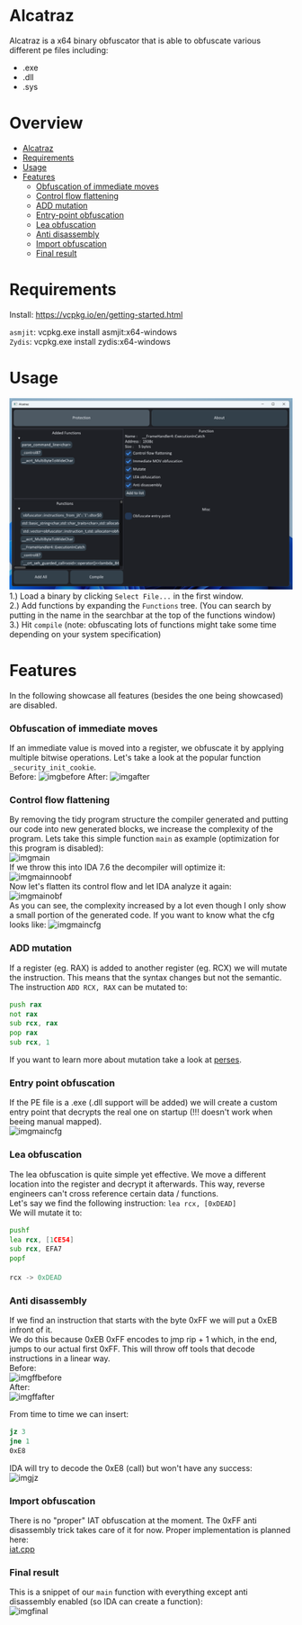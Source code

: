 # Alcatraz
Alcatraz is a x64 binary obfuscator that is able to obfuscate various different pe files including: 
- .exe
- .dll
- .sys

# Overview
- [Alcatraz](#alcatraz)
- [Requirements](#requirements)
- [Usage](#usage)
- [Features](#features)
    + [Obfuscation of immediate moves](#obfuscation-of-immediate-moves)
    + [Control flow flattening](#control-flow-flattening)
    + [ADD mutation](#add-mutation)
    + [Entry-point obfuscation](#entry-point-obfuscation)
    + [Lea obfuscation](#lea-obfuscation)
    + [Anti disassembly](#anti-disassembly)
    + [Import obfuscation](#import-obfuscation)
	+ [Final result](#final-result)
# Requirements
Install: https://vcpkg.io/en/getting-started.html  

`asmjit`: vcpkg.exe install asmjit:x64-windows  
`Zydis`: vcpkg.exe install zydis:x64-windows

# Usage
![imgbefore](images/new_gui.png)
1.) Load a binary by clicking `Select File...` in the first window.  
2.) Add functions by expanding the `Functions` tree. (You can search by putting in the name in the searchbar at the top of the functions window)  
3.) Hit `compile` (note: obfuscating lots of functions might take some time depending on your system specification)  
# Features
In the following showcase all features (besides the one being showcased) are disabled.
### Obfuscation of immediate moves
If an immediate value is moved into a register, we obfuscate it by applying multiple bitwise operations. Let's take a look at the popular function `_security_init_cookie`.  
Before:
![imgbefore](images/const_before.PNG)
After:
![imgafter](images/const_after.PNG)
### Control flow flattening
By removing the tidy program structure the compiler generated and putting our code into new generated blocks, we increase the complexity of the program. Lets take this simple function `main` as example (optimization for this program is disabled):  
![imgmain](images/flatten_function.PNG)  
If we throw this into IDA 7.6 the decompiler will optimize it:  
![imgmainnoobf](images/flatten_func_noobf.PNG)  
Now let's flatten its control flow and let IDA analyze it again:  
![imgmainobf](images/flatten_func_obf.PNG)  
As you can see, the complexity increased by a lot even though I only show a small portion of the generated code. If you want to know what the cfg looks like:
![imgmaincfg](images/flatten_func_cfg.PNG)  
### ADD mutation
If a register (eg. RAX) is added to another register (eg. RCX) we will mutate the instruction. This means that the syntax changes but not the semantic.
The instruction `ADD RCX, RAX` can be mutated to:  
```asm
push rax
not rax
sub rcx, rax
pop rax
sub rcx, 1
```
If you want to learn more about mutation take a look at [perses](https://github.com/mike1k/perses).
### Entry point obfuscation
If the PE file is a .exe (.dll support will be added) we will create a custom entry point that decrypts the real one on startup (!!! doesn't work when beeing manual mapped).  
![imgmaincfg](images/customentry.PNG)  
### Lea obfuscation
The lea obfuscation is quite simple yet effective. We move a different location into the register and decrypt it afterwards. This way, reverse engineers can't cross reference certain data / functions.  
Let's say we find the following instruction: `lea rcx, [0xDEAD]`  
We will mutate it to:
```asm
pushf
lea rcx, [1CE54]
sub rcx, EFA7
popf

rcx -> 0xDEAD
```
### Anti disassembly
If we find an instruction that starts with the byte 0xFF we will put a 0xEB infront of it.  
We do this because 0xEB 0xFF encodes to jmp rip + 1 which, in the end, jumps to our actual first 0xFF. This will throw off tools that decode instructions in a linear way.  
Before:  
![imgffbefore](images/ffbefore.PNG)  
After:  
![imgffafter](images/ffafter.PNG)  
  
  
From time to time we can insert:  
```asm
jz 3
jne 1
0xE8
```
IDA will try to decode the 0xE8 (call) but won't have any success:  
![imgjz](images/jzobf.PNG)  

### Import obfuscation
There is no "proper" IAT obfuscation at the moment. The 0xFF anti disassembly trick takes care of it for now. Proper implementation is planned here:  
[iat.cpp](Alcatraz/obfuscator/misc/iat.cpp)

### Final result
This is a snippet of our `main` function with everything except anti disassembly enabled (so IDA can create a function):  
![imgfinal](images/final.PNG)  
